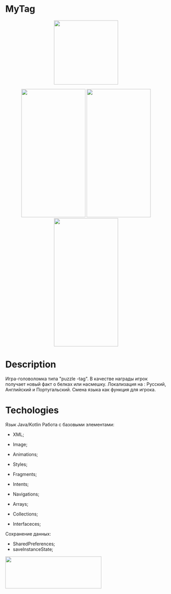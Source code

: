 # MyTag

<p align="center">
  <img src="https://i.imgur.com/AZWmLAd.png" width="200" height ="200">
</p>

<p align="center">
   <img src="https://i.imgur.com/bBKLm7z.jpg" width="200" height ="400">
   <img src="https://i.imgur.com/1Fst35G.jpg" width="200" height ="400">
   <img src="https://i.imgur.com/ysvxWTD.jpg" width="200" height ="400">
</p>

# Description

Игра-головоломка  типа "puzzle -tag".
В качестве награды игрок получает новый факт о белках или насмешку.
Локализация на : Русский, Английский и Португальский. Смена языка как функция для игрока.

# Techologies

Язык Java/Kotlin
Работа с базовыми элементами:
- XML;
- Image;
- Animations;
- Styles;
- Fragments;
- Intents;
- Navigations;

- Arrays;
- Collections;
- Interfaceces;

Сохранение данных:
- SharedPreferences;
- saveInstanceState;
  
[<img src="https://i.imgur.com/xEhOUii.png" width="300" height ="100" >](https://play.google.com/store/apps/details?id=com.MyTag&hl=ru)

